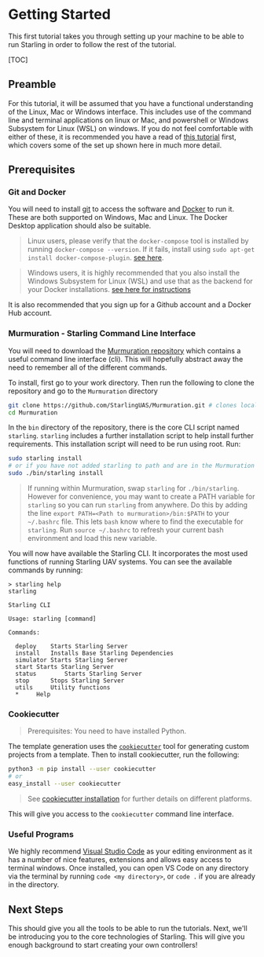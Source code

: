 # Getting Started

This first tutorial takes you through setting up your machine to be able to run Starling in order to follow the rest of the tutorial.

[TOC]

## Preamble

For this tutorial, it will be assumed that you have a functional understanding of the Linux, Mac or Windows interface. This includes use of the command line and terminal applications on linux or Mac, and powershell or Windows Subsystem for Linux (WSL) on windows. If you do not feel comfortable with either of these, it is recommended you have a read of [this tutorial](https://docs.starlinguas.dev/tutorials/introduction/#a-brief-introduction-to-linux) first, which covers some of the set up shown here in much more detail.

## Prerequisites

### Git and Docker

You will need to install [git](https://git-scm.com/downloads) to access the software and [Docker](https://docs.docker.com/get-docker/) to run it.  These are both supported on Windows, Mac and Linux. The Docker Desktop application should also be suitable.

> Linux users, please verify that the `docker-compose` tool is installed by running `docker-compose --version`. If it fails, install using `sudo apt-get install docker-compose-plugin`. [see here](https://docs.docker.com/compose/install/compose-plugin/#installing-compose-on-linux-systems).

> Windows users, it is highly recommended that you also install the Windows Subsystem for Linux (WSL) and use that as the backend for your Docker installations. [see here for instructions](https://docs.docker.com/desktop/windows/wsl/)

It is also recommended that you sign up for a Github account and a Docker Hub account.

### Murmuration - Starling Command Line Interface

You will need to download the [Murmuration repository](https://github.com/StarlingUAS/Murmuration) which contains a useful command line interface (cli). This will hopefully abstract away the need to remember all of the different commands.

To install, first go to your work directory. Then run the following to clone the repository and go to the `Murmuration` directory

```bash
git clone https://github.com/StarlingUAS/Murmuration.git # clones locally
cd Murmuration
```

In the `bin` directory of the repository, there is the core CLI script named `starling`. `starling` includes a further installation script to help install further requirements. This installation script will need to be run using root. Run:

```bash
sudo starling install
# or if you have not added starling to path and are in the Murmuration directory.
sudo ./bin/starling install
```

> If running within Murmuration, swap `starling` for `./bin/starling`. However for convenience, you may want to create a PATH variable for `starling` so you can run `starling` from anywhere. Do this by adding the line `export PATH=<Path to murmuration>/bin:$PATH` to your `~/.bashrc` file. This lets `bash` know where to find the executable for `starling`. Run `source ~/.bashrc` to refresh your current bash environment and load this new variable.

You will now have available the Starling CLI. It incorporates the most used functions of running Starling UAV systems. You can see the available commands by running:

```console
> starling help
starling

Starling CLI

Usage: starling [command]

Commands:

  deploy	Starts Starling Server
  install	Installs Base Starling Dependencies
  simulator	Starts Starling Server
  start	Starts Starling Server
  status		Starts Starling Server
  stop		Stops Starling Server
  utils		Utility functions
  *		Help
```

### Cookiecutter

> Prerequisites: You need to have installed Python.

The template generation uses the [`cookiecutter`](https://cookiecutter.readthedocs.io/en/stable/README.html) tool for generating custom projects from a template. Then to install cookiecutter, run the following:

```sh
python3 -m pip install --user cookiecutter
# or
easy_install --user cookiecutter
```

> See [cookiecutter installation](https://cookiecutter.readthedocs.io/en/stable/installation.html) for further details on different platforms.

This will give you access to the `cookiecutter` command line interface.

### Useful Programs

We highly recommend [Visual Studio Code](https://code.visualstudio.com/download) as your editing environment as it has a number of nice features, extensions and allows easy access to terminal windows. Once installed, you can open VS Code on any directory via the terminal by running `code <my directory>`, or `code .` if you are already in the directory.

## Next Steps

This should give you all the tools to be able to run the tutorials. Next, we'll be introducing you to the core technologies of Starling. This will give you enough background to start creating your own controllers!
